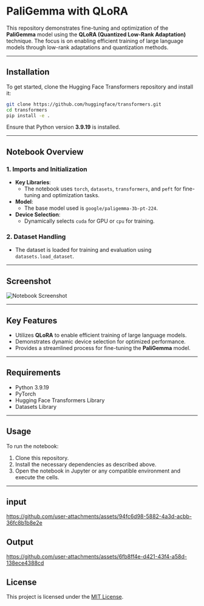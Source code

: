 
# **PaliGemma with QLoRA**

This repository demonstrates fine-tuning and optimization of the **PaliGemma** model using the **QLoRA (Quantized Low-Rank Adaptation)** technique. The focus is on enabling efficient training of large language models through low-rank adaptations and quantization methods.

---

## **Installation**

To get started, clone the Hugging Face Transformers repository and install it:

```bash
git clone https://github.com/huggingface/transformers.git
cd transformers
pip install -e .
```

Ensure that Python version **3.9.19** is installed.

---

## **Notebook Overview**

### **1. Imports and Initialization**
- **Key Libraries**:  
  - The notebook uses `torch`, `datasets`, `transformers`, and `peft` for fine-tuning and optimization tasks.
- **Model**:  
  - The base model used is `google/paligemma-3b-pt-224`.
- **Device Selection**:  
  - Dynamically selects `cuda` for GPU or `cpu` for training.

### **2. Dataset Handling**
- The dataset is loaded for training and evaluation using `datasets.load_dataset`.

---

## **Screenshot**

![Notebook Screenshot](https://github.com/user-attachments/assets/f25ead3f-bad6-47cf-9bcb-b6c1fce8c5e3)

---

## **Key Features**
- Utilizes **QLoRA** to enable efficient training of large language models.
- Demonstrates dynamic device selection for optimized performance.
- Provides a streamlined process for fine-tuning the **PaliGemma** model.

---

## **Requirements**
- Python 3.9.19
- PyTorch
- Hugging Face Transformers Library
- Datasets Library

---

## **Usage**

To run the notebook:
1. Clone this repository.
2. Install the necessary dependencies as described above.
3. Open the notebook in Jupyter or any compatible environment and execute the cells.

---




## **input**
https://github.com/user-attachments/assets/94fc6d98-5882-4a3d-acbb-36fc8b1b8e2e

## **Output**
https://github.com/user-attachments/assets/6fb8ff4e-d421-43f4-a58d-138ece4388cd




## **License**
This project is licensed under the [MIT License](LICENSE).
